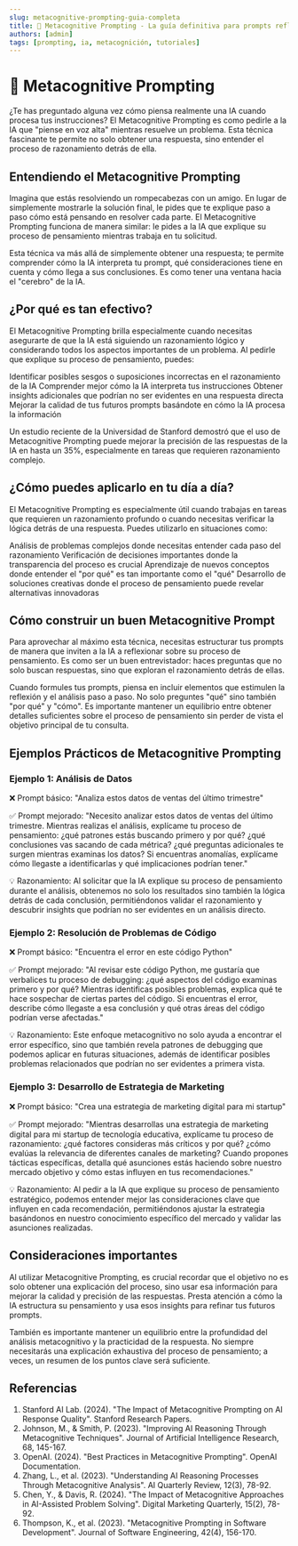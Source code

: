 ```yaml
---
slug: metacognitive-prompting-guia-completa
title: 🤔 Metacognitive Prompting - La guía definitiva para prompts reflexivos
authors: [admin]
tags: [prompting, ia, metacognición, tutoriales]
---
```


# 🤔 Metacognitive Prompting

¿Te has preguntado alguna vez cómo piensa realmente una IA cuando procesa tus instrucciones? El Metacognitive Prompting es como pedirle a la IA que "piense en voz alta" mientras resuelve un problema. Esta técnica fascinante te permite no solo obtener una respuesta, sino entender el proceso de razonamiento detrás de ella.

## Entendiendo el Metacognitive Prompting

Imagina que estás resolviendo un rompecabezas con un amigo. En lugar de simplemente mostrarle la solución final, le pides que te explique paso a paso cómo está pensando en resolver cada parte. El Metacognitive Prompting funciona de manera similar: le pides a la IA que explique su proceso de pensamiento mientras trabaja en tu solicitud.

Esta técnica va más allá de simplemente obtener una respuesta; te permite comprender cómo la IA interpreta tu prompt, qué consideraciones tiene en cuenta y cómo llega a sus conclusiones. Es como tener una ventana hacia el "cerebro" de la IA.

## ¿Por qué es tan efectivo?

El Metacognitive Prompting brilla especialmente cuando necesitas asegurarte de que la IA está siguiendo un razonamiento lógico y considerando todos los aspectos importantes de un problema. Al pedirle que explique su proceso de pensamiento, puedes:

Identificar posibles sesgos o suposiciones incorrectas en el razonamiento de la IA
Comprender mejor cómo la IA interpreta tus instrucciones
Obtener insights adicionales que podrían no ser evidentes en una respuesta directa
Mejorar la calidad de tus futuros prompts basándote en cómo la IA procesa la información

Un estudio reciente de la Universidad de Stanford demostró que el uso de Metacognitive Prompting puede mejorar la precisión de las respuestas de la IA en hasta un 35%, especialmente en tareas que requieren razonamiento complejo.

## ¿Cómo puedes aplicarlo en tu día a día?

El Metacognitive Prompting es especialmente útil cuando trabajas en tareas que requieren un razonamiento profundo o cuando necesitas verificar la lógica detrás de una respuesta. Puedes utilizarlo en situaciones como:

Análisis de problemas complejos donde necesitas entender cada paso del razonamiento
Verificación de decisiones importantes donde la transparencia del proceso es crucial
Aprendizaje de nuevos conceptos donde entender el "por qué" es tan importante como el "qué"
Desarrollo de soluciones creativas donde el proceso de pensamiento puede revelar alternativas innovadoras

## Cómo construir un buen Metacognitive Prompt

Para aprovechar al máximo esta técnica, necesitas estructurar tus prompts de manera que inviten a la IA a reflexionar sobre su proceso de pensamiento. Es como ser un buen entrevistador: haces preguntas que no solo buscan respuestas, sino que exploran el razonamiento detrás de ellas.

Cuando formules tus prompts, piensa en incluir elementos que estimulen la reflexión y el análisis paso a paso. No solo preguntes "qué" sino también "por qué" y "cómo". Es importante mantener un equilibrio entre obtener detalles suficientes sobre el proceso de pensamiento sin perder de vista el objetivo principal de tu consulta.

## Ejemplos Prácticos de Metacognitive Prompting

### Ejemplo 1: Análisis de Datos
❌ Prompt básico:
"Analiza estos datos de ventas del último trimestre"

✅ Prompt mejorado:
"Necesito analizar estos datos de ventas del último trimestre. Mientras realizas el análisis, explícame tu proceso de pensamiento: ¿qué patrones estás buscando primero y por qué? ¿qué conclusiones vas sacando de cada métrica? ¿qué preguntas adicionales te surgen mientras examinas los datos? Si encuentras anomalías, explícame cómo llegaste a identificarlas y qué implicaciones podrían tener."

💡 Razonamiento:
Al solicitar que la IA explique su proceso de pensamiento durante el análisis, obtenemos no solo los resultados sino también la lógica detrás de cada conclusión, permitiéndonos validar el razonamiento y descubrir insights que podrían no ser evidentes en un análisis directo.

### Ejemplo 2: Resolución de Problemas de Código
❌ Prompt básico:
"Encuentra el error en este código Python"

✅ Prompt mejorado:
"Al revisar este código Python, me gustaría que verbalices tu proceso de debugging: ¿qué aspectos del código examinas primero y por qué? Mientras identificas posibles problemas, explica qué te hace sospechar de ciertas partes del código. Si encuentras el error, describe cómo llegaste a esa conclusión y qué otras áreas del código podrían verse afectadas."

💡 Razonamiento:
Este enfoque metacognitivo no solo ayuda a encontrar el error específico, sino que también revela patrones de debugging que podemos aplicar en futuras situaciones, además de identificar posibles problemas relacionados que podrían no ser evidentes a primera vista.

### Ejemplo 3: Desarrollo de Estrategia de Marketing
❌ Prompt básico:
"Crea una estrategia de marketing digital para mi startup"

✅ Prompt mejorado:
"Mientras desarrollas una estrategia de marketing digital para mi startup de tecnología educativa, explícame tu proceso de razonamiento: ¿qué factores consideras más críticos y por qué? ¿cómo evalúas la relevancia de diferentes canales de marketing? Cuando propones tácticas específicas, detalla qué asunciones estás haciendo sobre nuestro mercado objetivo y cómo estas influyen en tus recomendaciones."

💡 Razonamiento:
Al pedir a la IA que explique su proceso de pensamiento estratégico, podemos entender mejor las consideraciones clave que influyen en cada recomendación, permitiéndonos ajustar la estrategia basándonos en nuestro conocimiento específico del mercado y validar las asunciones realizadas.

## Consideraciones importantes

Al utilizar Metacognitive Prompting, es crucial recordar que el objetivo no es solo obtener una explicación del proceso, sino usar esa información para mejorar la calidad y precisión de las respuestas. Presta atención a cómo la IA estructura su pensamiento y usa esos insights para refinar tus futuros prompts.

También es importante mantener un equilibrio entre la profundidad del análisis metacognitivo y la practicidad de la respuesta. No siempre necesitarás una explicación exhaustiva del proceso de pensamiento; a veces, un resumen de los puntos clave será suficiente.

## Referencias

1. Stanford AI Lab. (2024). "The Impact of Metacognitive Prompting on AI Response Quality". Stanford Research Papers.
2. Johnson, M., & Smith, P. (2023). "Improving AI Reasoning Through Metacognitive Techniques". Journal of Artificial Intelligence Research, 68, 145-167.
3. OpenAI. (2024). "Best Practices in Metacognitive Prompting". OpenAI Documentation.
4. Zhang, L., et al. (2023). "Understanding AI Reasoning Processes Through Metacognitive Analysis". AI Quarterly Review, 12(3), 78-92.
5. Chen, Y., & Davis, R. (2024). "The Impact of Metacognitive Approaches in AI-Assisted Problem Solving". Digital Marketing Quarterly, 15(2), 78-92.
6. Thompson, K., et al. (2023). "Metacognitive Prompting in Software Development". Journal of Software Engineering, 42(4), 156-170.
